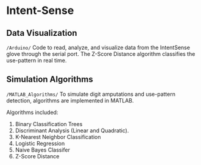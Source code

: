 Intent-Sense
============

Data Visualization
-----------

`/Arduino/` Code to read, analyze, and visualize data from the IntentSense glove through the serial port.  The Z-Score Distance algorithm classifies the use-pattern in real time.


Simulation Algorithms
-----------

`/MATLAB_Algorithms/` To simulate digit amputations and use-pattern detection, algorithms are implemented in MATLAB.  

Algorithms included:

1. Binary Classification Trees
2. Discriminant Analysis (Linear and Quadratic).
3. K-Nearest Neighbor Classification
4. Logistic Regression
5. Naive Bayes Classifer
6. Z-Score Distance 



